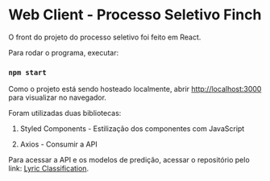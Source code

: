 
# Web Client - Processo Seletivo Finch

O front do projeto do processo seletivo foi feito em React. 

Para rodar o programa, executar:

### `npm start`

Como o projeto está sendo hosteado localmente, abrir [http://localhost:3000](http://localhost:3000) para visualizar no navegador. 

Foram utilizadas duas bibliotecas: 

1. Styled Components - Estilização dos componentes com JavaScript

2. Axios - Consumir a API

Para acessar a API e os modelos de predição, acessar o repositório pelo link: [Lyric Classification](https://github.com/luccapuru/lyric_classification_finch).
